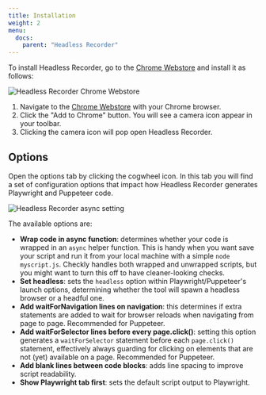 ```yaml
---
title: Installation
weight: 2
menu:
  docs:
    parent: "Headless Recorder"
---
```


To install Headless Recorder, go to the [Chrome Webstore](https://chrome.google.com/webstore/detail/headless-recorder/djeegiggegleadkkbgopoonhjimgehda)
and install it as follows:

![Headless Recorder Chrome Webstore](/docs/images/headless-recorder/chrome-webstore.png)

1. Navigate to the [Chrome Webstore](https://chrome.google.com/webstore/detail/headless-recorder/djeegiggegleadkkbgopoonhjimgehda) with your Chrome browser.
2. Click the "Add to Chrome" button. You will see a camera icon appear in your toolbar.
3. Clicking the camera icon will pop open Headless Recorder.

## Options

Open the options tab by clicking the cogwheel icon. In this tab you will find a set of configuration options that impact how Headless Recorder generates Playwright and Puppeteer code.

![Headless Recorder async setting](/docs/images/headless-recorder/recorder_options.png)

The available options are:

- **Wrap code in async function**: determines whether your code is wrapped in an `async` helper function. This is handy when you want save your script and run it from your local machine with a simple `node myscript.js`. Checkly handles both wrapped and unwrapped scripts, but you might want to turn this off to have cleaner-looking checks.
- **Set headless**: sets the `headless` option within Playwright/Puppeteer's launch options, determining whether the tool will spawn a headless browser or a headful one.
- **Add waitForNavigation lines on navigation**: this determines if extra statements are added to wait for browser reloads when navigating from page to page. Recommended for Puppeteer.
- **Add waitForSelector lines before every page.click()**: setting this option generates a `waitForSelector` statement before
each `page.click()` statement, effectively always guarding for clicking on elements that are not (yet) available on a page. Recommended for Puppeteer.
- **Add blank lines between code blocks**: adds line spacing to improve script readability.
- **Show Playwright tab first**: sets the default script output to Playwright.